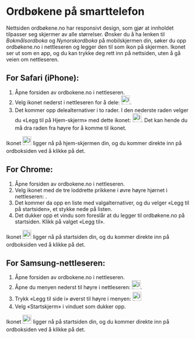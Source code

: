 # Ordbøkene på smarttelefon
Nettsiden ordbøkene.no har responsivt design, som gjør at innholdet tilpasser seg skjermer av alle størrelser. Ønsker du å ha lenken til _Bokmålsordboka_ og _Nynorskordboka_ på mobilskjermen din, søker du opp ordbøkene.no i nettleseren og legger den til som ikon på skjermen. Ikonet ser ut som en app, og du kan trykke deg rett inn på nettsiden, uten å gå veien om nettleseren.


## For Safari (iPhone):
1.  Åpne forsiden av ordbokene.no i nettleseren.
2.  Velg ikonet nederst i nettleseren for å dele: <img style="display:inline; margin-bottom: .5em" alt="ikon" src="/icons/MaterialSymbolsIosShareRounded.svg" width="24" height="24">.
3.  Det kommer opp delealternativer i to rader. I den nederste raden velger du «Legg til på Hjem-skjerm» med dette ikonet: <img style="display:inline; margin-bottom: .5em" alt="ikon" src="/icons/MaterialSymbolsAddBoxRounded.svg" width="24" height="24">. Det kan hende du må dra raden fra høyre for å komme til ikonet.

Ikonet <img style="display:inline; margin-bottom: .5em" alt="ikon" src="/favicon.ico" width="24" height="24"> ligger nå på hjem-skjermen din, og du kommer direkte inn på ordboksiden ved å klikke på det.</span>

## For Chrome:
1.  Åpne forsiden av ordbokene.no i nettleseren.
3.  Velg ikonet med de tre loddrette prikkene i øvre høyre hjørnet i nettleseren: .
4.  Det kommer da opp en liste med valgalternativer, og du velger «Legg til på startsiden», et stykke nede på listen.
5.  Det dukker opp et vindu som foreslår at du legger til ordbøkene.no på startsiden. Klikk på valget «Legg til».

Ikonet <img style="display:inline; margin-bottom: .5em" alt="ikon" src="/favicon.ico" width="24" height="24">  ligger nå på startsiden din, og du kommer direkte inn på ordboksiden ved å klikke på det. 

## For Samsung-nettleseren:
1.  Åpne forsiden av ordbokene.no i nettleseren.
2.  Åpne du menyen nederst til høyre i nettleseren: <img style="display:inline; margin-bottom: .5em" alt="ikon" src="/icons/SystemUiconsMenuHamburger.svg" width="24" height="24">.
3.  Trykk «Legg til side i» øverst til høyre i menyen: <img style="display:inline; margin-bottom: .5em" alt="ikon" src="/icons/SystemUiconsPlus.svg" width="24" height="24">
4.  Velg «Startskjerm» i vinduet som dukker opp.

Ikonet <img style="display:inline; margin-bottom: .5em" alt="ikon" src="/favicon.ico" width="24" height="24">  ligger nå på startsiden din, og du kommer direkte inn på ordboksiden ved å klikke på det. 